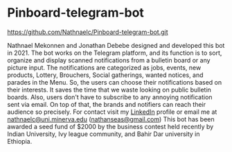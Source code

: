# Pinboard-telegram-bot
https://github.com/Nathnaelc/Pinboard-telegram-bot.git</n>

Nathnael Mekonnen and Jonathan Debebe designed and developed this bot in 2021. The bot works on the Telegram platform, and its function is to sort, organize and display scanned notifications from a bulletin board or any picture input. The notifications are categorized as jobs, events, new products, Lottery, Brouchers, Social gatherings, wanted notices, and parades in the Menu. So, the users can choose their notifications based on their interests. It saves the time that we waste looking on public bulletin boards. Also, users don't have to subscribe to any annoying notification sent via email. On top of that, the brands and notifiers can reach their audience so precisely. 
For contact visit my [LinkedIn](www.linkedin.com/in/nathanseasn/) profile or email me at nathnaelc@uni.minerva.edu (nathanseas@gmail.com)
This bot has been awarded a seed fund of $2000 by the business contest held recently by Indian University, Ivy league community, and Bahir Dar university in Ethiopia.

